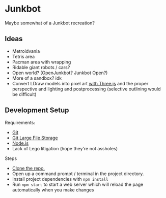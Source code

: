 # Junkbot

Maybe somewhat of a Junkbot recreation?

## Ideas

- Metroidvania
- Tetris area
- Pacman area with wrapping
- Ridable giant robots / cars?
- Open world? (OpenJunkbot? Junkbot Open?)
- More of a sandbox? idk
- Convert LDraw models into pixel art [with Three.js](https://threejs.org/examples/?q=ldraw#webgl_loader_ldraw) and the proper perspective and lighting and postprocessing (selective outlining would be difficult)

## Development Setup

Requirements:
- [Git][]
- [Git Large File Storage][git lfs install]
- [Node.js][]
- Lack of Lego litigation (hope they're not assholes)

Steps
- [Clone the repo.][git clone]
- Open up a command prompt / terminal in the project directory.
- Install project dependencies with `npm install`
- Run `npm start` to start a web server which will reload the page automatically when you make changes

[Node.js]: https://nodejs.org/
[Git]: https://git-scm.org/
[git lfs install]: https://help.github.com/en/github/managing-large-files/installing-git-large-file-storage
[git clone]: https://help.github.com/articles/cloning-a-repository/
